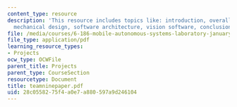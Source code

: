 ```yaml
---
content_type: resource
description: 'This resource includes topics like: introduction, overall startegy,
  mechanical design, software architecture, vision software, conclusion, and suggestion.'
file: /media/courses/6-186-mobile-autonomous-systems-laboratory-january-iap-2005/28c0558275f4a0e7a880597a9d246104_teamninepaper.pdf
file_type: application/pdf
learning_resource_types:
- Projects
ocw_type: OCWFile
parent_title: Projects
parent_type: CourseSection
resourcetype: Document
title: teamninepaper.pdf
uid: 28c05582-75f4-a0e7-a880-597a9d246104
---
```

